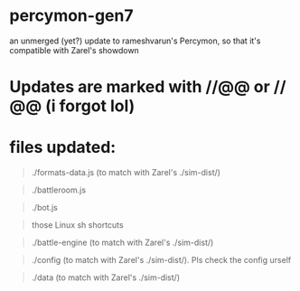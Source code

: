 # percymon-gen7
an unmerged (yet?) update to rameshvarun's Percymon, so that it's compatible with Zarel's showdown

# Updates are marked with //@@ or // @@ (i forgot lol)

# files updated:
> ./formats-data.js (to match with Zarel's ./sim-dist/) 

> ./battleroom.js

> ./bot.js

> those Linux sh shortcuts

> ./battle-engine (to match with Zarel's ./sim-dist/)

> ./config (to match with Zarel's ./sim-dist/). Pls check the config urself

> ./data (to match with Zarel's ./sim-dist/)
